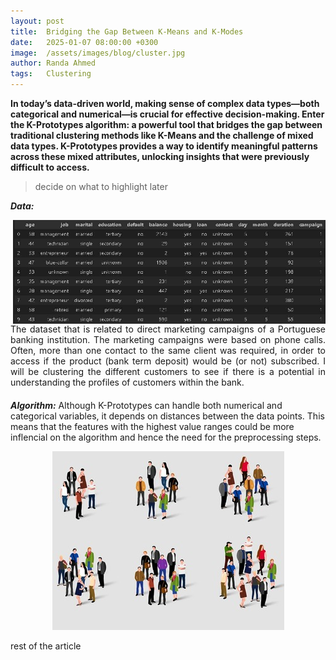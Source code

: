 ```yaml
---
layout: post
title:  Bridging the Gap Between K-Means and K-Modes
date:   2025-01-07 08:00:00 +0300
image:  /assets/images/blog/cluster.jpg
author: Randa Ahmed
tags:   Clustering
---
```


**In today’s data-driven world, making sense of complex data types—both categorical and numerical—is crucial for effective decision-making. Enter the K-Prototypes algorithm: a powerful tool that bridges the gap between traditional clustering methods like K-Means and the challenge of mixed data types. K-Prototypes provides a way to identify meaningful patterns across these mixed attributes, unlocking insights that were previously difficult to access.**

> decide on what to highlight later 

<style>
  .content-block {
    text-align: justify;
    overflow: hidden; /* Ensures the floated image does not break the layout */
    margin-bottom: 20px; /* Adds consistent spacing between blocks */
  }
  
  .content-block img {
    float: right;
    margin-left: 10px;
    max-width: 500px; /* Increase the maximum width of the image */
    height: auto; /* Maintain aspect ratio */
  }
</style>

***Data:*** 
<p class="content-block">
  <img src="/assets/images/blog/data-clustering.jpg" alt="bank dataset">
  The dataset that is related to direct marketing campaigns of a Portuguese banking institution. The marketing campaigns were based on phone calls. Often, more than one contact to the same client was required, in order to access if the product (bank term deposit) would be (or not) subscribed. I will be clustering the different customers to see if there is a potential in understanding the profiles of customers within the bank.
  <br>
</p>

***Algorithm:*** Although K-Prototypes can handle both numerical and categorical variables, it depends on distances between the data points. This means that the features with the highest value ranges could be more inflencial on the algorithm and hence the need for the preprocessing steps.


<!-- ***Data:*** The dataset that is related to direct marketing campaigns of a Portuguese banking institution. The marketing campaigns were based on phone calls. Often, more than one contact to the same client was required, in order to access if the product (bank term deposit) would be (or not) subscribed. I will be clustering the different customers to see if there is a potential in understanding the profiles of customers within the bank.

***Algorithm:*** Although K-Prototypes can handle both numerical and categorical variables, it depends on distances between the data points. This means that the features with the highest value ranges could be more inflencial on the algorithm and hence the need for the preprocessing steps.

***Preprocessing:*** The numerical features in the dataset range from age with maximum of 80 years, and balance that has 100k maximum value. K-Prototypes depends on distance calculation and hence there is a need for normalisation or applying a transformation that allows the distance calcuation to be range agnostic. 

***Number of clusters:*** I used two measures to decide the number of clusters:  -->


<p style="text-align: center;">
  <img src="/assets/images/blog/cluster.jpg" alt="Additional image description">
</p>

rest of the article 